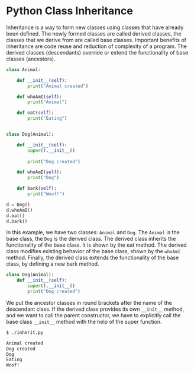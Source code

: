 # Python Class Inheritance

Inheritance is a way to form new classes using classes that have already been defined. The newly formed classes are called derived classes, the classes that we derive from are called base classes. Important benefits of inheritance are code reuse and reduction of complexity of a program. The derived classes (descendants) override or extend the functionality of base classes (ancestors).

```python
class Animal:

    def __init__(self):
        print("Animal created")

    def whoAmI(self):
        print("Animal")

    def eat(self):
        print("Eating")


class Dog(Animal):

    def __init__(self):
        super().__init__()
        
        print("Dog created")

    def whoAmI(self):
        print("Dog")

    def bark(self):
        print("Woof!")

d = Dog()
d.whoAmI()
d.eat()
d.bark()
```

In this example, we have two classes: `Animal` and `Dog`. The `Animal` is the base class, the `Dog` is the derived class. The derived class inherits the functionality of the base class. It is shown by the eat method. The derived class modifies existing behavior of the base class, shown by the `whoAmI` method. Finally, the derived class extends the functionality of the base class, by defining a new bark method.

```python
class Dog(Animal):
    def __init__(self):
        super().__init__()
        print("Dog created")
```

We put the ancestor classes in round brackets after the name of the descendant class. If the derived class provides its own `__init__` method, and we want to call the parent constructor, we have to explicitly call the base class `__init__` method with the help of the super function.

```bash
$ ./inherit.py 

Animal created
Dog created
Dog
Eating
Woof!
```

